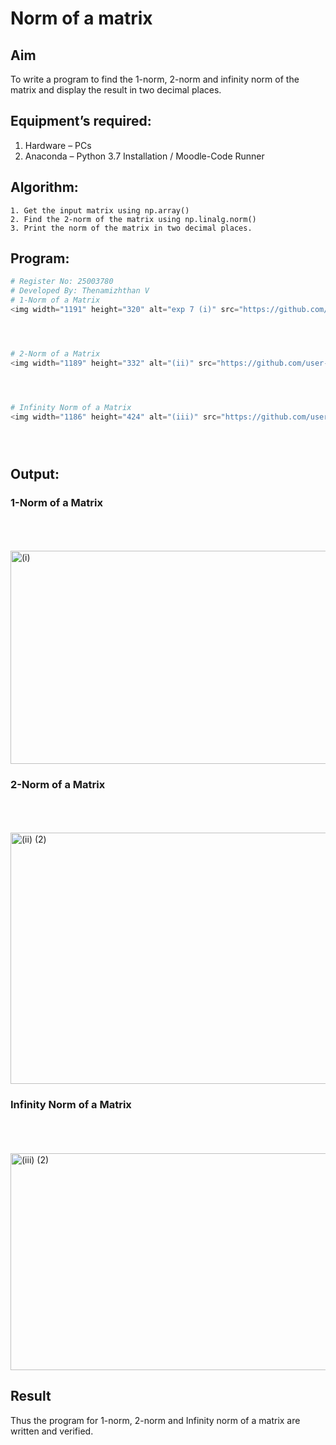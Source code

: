 # Norm of a matrix
## Aim
To write a program to find the 1-norm, 2-norm and infinity norm of the matrix and display the result in two decimal places.
## Equipment’s required:
1.	Hardware – PCs
2.	Anaconda – Python 3.7 Installation / Moodle-Code Runner
## Algorithm:
	1. Get the input matrix using np.array()   
    2. Find the 2-norm of the matrix using np.linalg.norm()
	3. Print the norm of the matrix in two decimal places.
## Program:
```Python
# Register No: 25003780
# Developed By: Thenamizhthan V
# 1-Norm of a Matrix
<img width="1191" height="320" alt="exp 7 (i)" src="https://github.com/user-attachments/assets/700afc18-9266-4191-aca7-c5e2a2f4b28c" />




# 2-Norm of a Matrix
<img width="1189" height="332" alt="(ii)" src="https://github.com/user-attachments/assets/fbcfa9e3-1053-4372-af64-4b3375ee5dce" />




# Infinity Norm of a Matrix
<img width="1186" height="424" alt="(iii)" src="https://github.com/user-attachments/assets/17a1e496-0463-4504-b13d-e9180260728e" />





```
## Output:
### 1-Norm of a Matrix
<br>
<br>
<br>
<img width="1230" height="341" alt="(i)" src="https://github.com/user-attachments/assets/cb4d1169-74f3-4ec5-959f-07c618f0c420" />

### 2-Norm of a Matrix
<br>
<br>
<br>
<img width="1231" height="402" alt="(ii) (2)" src="https://github.com/user-attachments/assets/8a0cf7a3-639f-41a8-88c0-c7642c5fdb06" />

### Infinity Norm of a Matrix
<br>
<br>
<br>
<img width="1241" height="347" alt="(iii) (2)" src="https://github.com/user-attachments/assets/c2480139-9b6c-4d42-8a77-b4e65a8cc047" />

## Result
Thus the program for 1-norm, 2-norm and Infinity norm of a matrix are written and verified.
